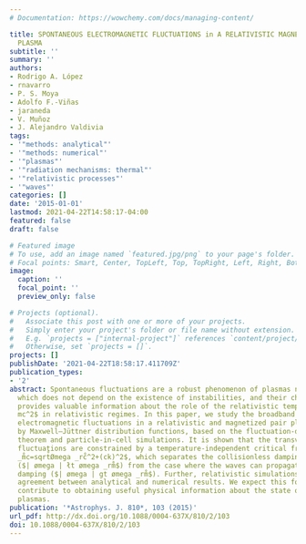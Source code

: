 ```yaml
---
# Documentation: https://wowchemy.com/docs/managing-content/

title: SPONTANEOUS ELECTROMAGNETIC FLUCTUATIONS in A RELATIVISTIC MAGNETIZED ELECTRON-POSITRON
  PLASMA
subtitle: ''
summary: ''
authors:
- Rodrigo A. López
- rnavarro
- P. S. Moya
- Adolfo F.-Viñas
- jaraneda
- V. Muñoz
- J. Alejandro Valdivia
tags:
- '"methods: analytical"'
- '"methods: numerical"'
- '"plasmas"'
- '"radiation mechanisms: thermal"'
- '"relativistic processes"'
- '"waves"'
categories: []
date: '2015-01-01'
lastmod: 2021-04-22T14:58:17-04:00
featured: false
draft: false

# Featured image
# To use, add an image named `featured.jpg/png` to your page's folder.
# Focal points: Smart, Center, TopLeft, Top, TopRight, Left, Right, BottomLeft, Bottom, BottomRight.
image:
  caption: ''
  focal_point: ''
  preview_only: false

# Projects (optional).
#   Associate this post with one or more of your projects.
#   Simply enter your project's folder or file name without extension.
#   E.g. `projects = ["internal-project"]` references `content/project/deep-learning/index.md`.
#   Otherwise, set `projects = []`.
projects: []
publishDate: '2021-04-22T18:58:17.411709Z'
publication_types:
- '2'
abstract: Spontaneous fluctuations are a robust phenomenon of plasmas near equilibrium,
  which does not depend on the existence of instabilities, and their characterization
  provides valuable information about the role of the relativistic temperatures $T∼
  mc^2$ in relativistic regimes. In this paper, we study the broadband spontaneous
  electromagnetic fluctuations in a relativistic and magnetized pair plasma described
  by Maxwell–Jüttner distribution functions, based on the fluctuation-dissipation
  theorem and particle-in-cell simulations. It is shown that the transverse electromagnetic
  fluctuations are constrained by a temperature-independent critical frequency $ømega
  _m̊c=sqrt̊Ømega _rc̊^2+(ck)^2$, which separates the collisionless damping regime
  ($| ømega | łt ømega _rm̊$) from the case where the waves can propagate without
  damping ($| ømega | gt ømega _rm̊$). Further, relativistic simulations show an excellent
  agreement between analytical and numerical results. We expect this formalism to
  contribute to obtaining useful physical information about the state of relativistic
  plasmas.
publication: '*Astrophys. J. 810*, 103 (2015)'
url_pdf: http://dx.doi.org/10.1088/0004-637X/810/2/103
doi: 10.1088/0004-637X/810/2/103
---
```

